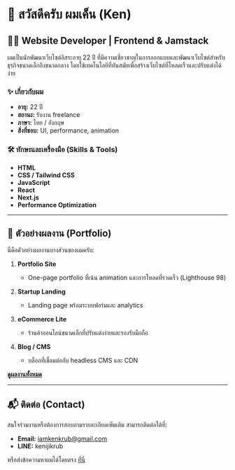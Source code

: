 # 👋 สวัสดีครับ ผมเค็น (Ken)

## 👨‍💻 Website Developer | Frontend & Jamstack

ผมเป็นนักพัฒนาเว็บไซต์อิสระอายุ 22 ปี ที่มีความเชี่ยวชาญในการออกแบบและพัฒนาเว็บไซต์สำหรับธุรกิจขนาดเล็กถึงขนาดกลาง โดยใช้เทคโนโลยีที่ทันสมัยเพื่อสร้างเว็บไซต์ที่โหลดเร็วและปรับแต่งได้ง่าย

### ✨ เกี่ยวกับผม
- **อายุ:** 22 ปี
- **สถานะ:** รับงาน freelance
- **ภาษา:** ไทย / อังกฤษ
- **สิ่งที่ชอบ:** UI, performance, animation

### 🛠️ ทักษะและเครื่องมือ (Skills & Tools)
- **HTML**
- **CSS / Tailwind CSS**
- **JavaScript**
- **React**
- **Next.js**
- **Performance Optimization**

---

## 🚀 ตัวอย่างผลงาน (Portfolio)

นี่คือตัวอย่างผลงานบางส่วนของผมครับ:

1.  **Portfolio Site**
    -   One-page portfolio ที่เน้น animation และการโหลดที่รวดเร็ว (Lighthouse 98)

2.  **Startup Landing**
    -   Landing page พร้อมระบบฟอร์มและ analytics

3.  **eCommerce Lite**
    -   ร้านค้าออนไลน์ขนาดเล็กที่ปรับแต่งง่ายและรองรับมือถือ

4.  **Blog / CMS**
    -   บล็อกที่เชื่อมต่อกับ headless CMS และ CDN

**[ดูผลงานทั้งหมด](https://github.com/Kenjiiiii168)**

---

## 📬 ติดต่อ (Contact)

สนใจร่วมงานหรือต้องการสอบถามรายละเอียดเพิ่มเติม สามารถติดต่อได้ที่:
- **Email:** iamkenkrub@gmail.com
- **LINE:** kenijikrub

หรือส่งข้อความหาผมได้โดยตรง [ที่นี่](https://kenjiiiii168.github.io/Profile/#contact)
